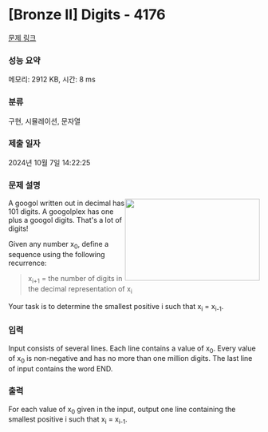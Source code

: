 # [Bronze II] Digits - 4176 

[문제 링크](https://www.acmicpc.net/problem/4176) 

### 성능 요약

메모리: 2912 KB, 시간: 8 ms

### 분류

구현, 시뮬레이션, 문자열

### 제출 일자

2024년 10월 7일 14:22:25

### 문제 설명

<p><img alt="" src="https://www.acmicpc.net/upload/images2/D.png" style="float:right; height:164px; width:270px">A googol written out in decimal has 101 digits. A googolplex has one plus a googol digits. That's a lot of digits!</p>

<p>Given any number x<sub>0</sub>, define a sequence using the following recurrence:</p>

<blockquote>
<p>x<sub>i+1</sub> = the number of digits in the decimal representation of x<sub>i</sub></p>
</blockquote>

<p>Your task is to determine the smallest positive i such that x<sub>i</sub> = x<sub>i-1</sub>.</p>

### 입력 

 <p>Input consists of several lines. Each line contains a value of x<sub>0</sub>. Every value of x<sub>0</sub> is non-negative and has no more than one million digits. The last line of input contains the word END.</p>

### 출력 

 <p>For each value of x<sub>0</sub> given in the input, output one line containing the smallest positive i such that x<sub>i</sub> = x<sub>i-1</sub>.</p>

